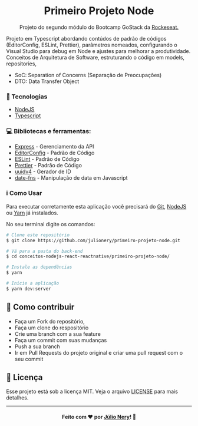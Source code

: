 <h1 align="center">Primeiro Projeto Node</h1>

<p align="center">Projeto do segundo módulo do Bootcamp GoStack da <a href="https://rocketseat.com.br/" target="_blank">Rockeseat.</a></p>

Projeto em Typescript abordando contúdos de padrão de códigos (EditorConfig, ESLint, Prettier), parâmetros nomeados,
configurando o Visual Studio para debug em Node e ajustes para melhorar a produtividade.
Conceitos de Arquitetura de Software, estruturando o código em models, repositories,

- SoC: Separation of Concerns (Separação de Preocupações)
- DTO: Data Transfer Object

### :rocket: Tecnologias
- [NodeJS](https://nodejs.org/en/)
- [Typescript](https://www.typescriptlang.org/)

### :computer: Bibliotecas e ferramentas:
- [Express](https://expressjs.com/) - Gerenciamento da API
- [EditorConfig](https://editorconfig.org/) - Padrão de Código
- [ESLint](https://eslint.org/) - Padrão de Código
- [Prettier](https://prettier.io/) - Padrão de Código
- [uuidv4](https://github.com/thenativeweb/uuidv4) - Gerador de ID
- [date-fns](https://date-fns.org/) - Manipulação de data em Javascript

### :information_source: Como Usar

Para executar corretamente esta aplicação você precisará do [Git](https://git-scm.com), [NodeJS](https://nodejs.org/en/) ou [Yarn](https://yarnpkg.com/) já instalados.

No seu terminal digite os comandos:

```bash
# Clone este repositório
$ git clone https://github.com/julionery/primeiro-projeto-node.git

# Vá para a pasta do back-end
$ cd conceitos-nodejs-react-reactnative/primeiro-projeto-node/

# Instale as dependências
$ yarn

# Inicie a aplicação
$ yarn dev:server


```

## :link: Como contribuir

- Faça um Fork do repositório,
- Faça um clone do respositório
- Crie uma branch com a sua feature
- Faça um commit com suas mudanças
- Push a sua branch
- Ir em Pull Requests do projeto original e criar uma pull request com o seu commit

## :memo: Licença
Esse projeto está sob a licença MIT. Veja o arquivo [LICENSE](LICENSE) para mais detalhes.

---

<h4 align="center">
    Feito com ❤ por <a href="https://www.linkedin.com/in/julio-nery/" target="_blank">Júlio Nery</a>!
    <g-emoji class="g-emoji" alias="wave" fallback-src="https://github.githubassets.com/images/icons/emoji/unicode/1f44b.png">👋</g-emoji>
</h4>

